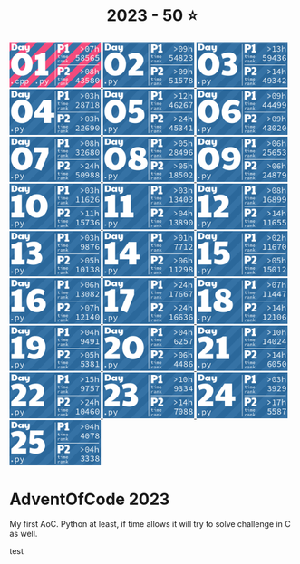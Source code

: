<!-- AOC TILES BEGIN -->
<h1 align="center">
  2023 - 50 ⭐
</h1>
<a href="2023/01/C/main.cpp">
  <img src=".aoc_tiles/tiles/2023/01.png" width="161px">
</a>
<a href="2023/02/Python/main.py">
  <img src=".aoc_tiles/tiles/2023/02.png" width="161px">
</a>
<a href="2023/03/Python/main.py">
  <img src=".aoc_tiles/tiles/2023/03.png" width="161px">
</a>
<a href="2023/04/Python/main.py">
  <img src=".aoc_tiles/tiles/2023/04.png" width="161px">
</a>
<a href="2023/05/Python/main.py">
  <img src=".aoc_tiles/tiles/2023/05.png" width="161px">
</a>
<a href="2023/06/Python/main.py">
  <img src=".aoc_tiles/tiles/2023/06.png" width="161px">
</a>
<a href="2023/07/Python/main.py">
  <img src=".aoc_tiles/tiles/2023/07.png" width="161px">
</a>
<a href="2023/08/Python/main.py">
  <img src=".aoc_tiles/tiles/2023/08.png" width="161px">
</a>
<a href="2023/09/Python/main.py">
  <img src=".aoc_tiles/tiles/2023/09.png" width="161px">
</a>
<a href="2023/10/Python/main.py">
  <img src=".aoc_tiles/tiles/2023/10.png" width="161px">
</a>
<a href="2023/11/Python/main.py">
  <img src=".aoc_tiles/tiles/2023/11.png" width="161px">
</a>
<a href="2023/12/Python/functools_caching.py">
  <img src=".aoc_tiles/tiles/2023/12.png" width="161px">
</a>
<a href="2023/13/Python/main.py">
  <img src=".aoc_tiles/tiles/2023/13.png" width="161px">
</a>
<a href="2023/14/Python/main.py">
  <img src=".aoc_tiles/tiles/2023/14.png" width="161px">
</a>
<a href="2023/15/Python/main.py">
  <img src=".aoc_tiles/tiles/2023/15.png" width="161px">
</a>
<a href="2023/16/Python/main.py">
  <img src=".aoc_tiles/tiles/2023/16.png" width="161px">
</a>
<a href="2023/17/Python/main.py">
  <img src=".aoc_tiles/tiles/2023/17.png" width="161px">
</a>
<a href="2023/18/Python/DiggingInstruction.py">
  <img src=".aoc_tiles/tiles/2023/18.png" width="161px">
</a>
<a href="2023/19/Python/main.py">
  <img src=".aoc_tiles/tiles/2023/19.png" width="161px">
</a>
<a href="2023/20/Python/main.py">
  <img src=".aoc_tiles/tiles/2023/20.png" width="161px">
</a>
<a href="2023/21/Python/main.py">
  <img src=".aoc_tiles/tiles/2023/21.png" width="161px">
</a>
<a href="2023/22/Python/main.py">
  <img src=".aoc_tiles/tiles/2023/22.png" width="161px">
</a>
<a href="2023/23/Python/main.py">
  <img src=".aoc_tiles/tiles/2023/23.png" width="161px">
</a>
<a href="2023/24/Python/main.py">
  <img src=".aoc_tiles/tiles/2023/24.png" width="161px">
</a>
<a href="2023/25/Python/main.py">
  <img src=".aoc_tiles/tiles/2023/25.png" width="161px">
</a>
<!-- AOC TILES END -->

# AdventOfCode 2023
My first AoC.
Python at least, if time allows it will try to solve challenge in C as well.

test

